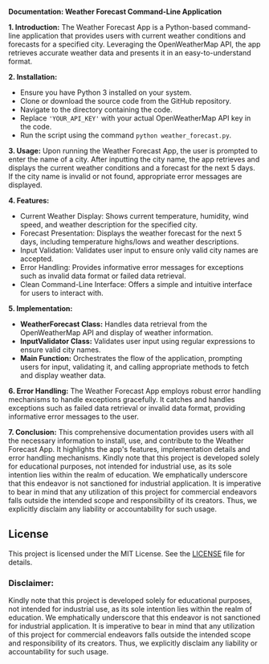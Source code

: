**Documentation: Weather Forecast Command-Line Application**

**1. Introduction:**
The Weather Forecast App is a Python-based command-line application that provides users with current weather conditions and forecasts for a specified city. Leveraging the OpenWeatherMap API, the app retrieves accurate weather data and presents it in an easy-to-understand format.

**2. Installation:**
- Ensure you have Python 3 installed on your system.
- Clone or download the source code from the GitHub repository.
- Navigate to the directory containing the code.
- Replace `'YOUR_API_KEY'` with your actual OpenWeatherMap API key in the code.
- Run the script using the command `python weather_forecast.py`.

**3. Usage:**
Upon running the Weather Forecast App, the user is prompted to enter the name of a city. After inputting the city name, the app retrieves and displays the current weather conditions and a forecast for the next 5 days. If the city name is invalid or not found, appropriate error messages are displayed.

**4. Features:**
- Current Weather Display: Shows current temperature, humidity, wind speed, and weather description for the specified city.
- Forecast Presentation: Displays the weather forecast for the next 5 days, including temperature highs/lows and weather descriptions.
- Input Validation: Validates user input to ensure only valid city names are accepted.
- Error Handling: Provides informative error messages for exceptions such as invalid data format or failed data retrieval.
- Clean Command-Line Interface: Offers a simple and intuitive interface for users to interact with.

**5. Implementation:**
- **WeatherForecast Class:** Handles data retrieval from the OpenWeatherMap API and display of weather information.
- **InputValidator Class:** Validates user input using regular expressions to ensure valid city names.
- **Main Function:** Orchestrates the flow of the application, prompting users for input, validating it, and calling appropriate methods to fetch and display weather data.

**6. Error Handling:**
The Weather Forecast App employs robust error handling mechanisms to handle exceptions gracefully. It catches and handles exceptions such as failed data retrieval or invalid data format, providing informative error messages to the user.

**7. Conclusion:**
This comprehensive documentation provides users with all the necessary information to install, use, and contribute to the Weather Forecast App. It highlights the app's features, implementation details and error handling mechanisms. Kindly note that this project is developed solely for educational purposes, not intended for industrial use, as its sole intention lies within the realm of education. We emphatically underscore that this endeavor is not sanctioned for industrial application. It is imperative to bear in mind that any utilization of this project for commercial endeavors falls outside the intended scope and responsibility of its creators. Thus, we explicitly disclaim any liability or accountability for such usage.

## **License**
This project is licensed under the MIT License. See the [LICENSE](https://github.com/kavineksith/Automating-Daily-IT-Operations-with-Python-Integration/blob/main/LICENSE) file for details.

### **Disclaimer:**
Kindly note that this project is developed solely for educational purposes, not intended for industrial use, as its sole intention lies within the realm of education. We emphatically underscore that this endeavor is not sanctioned for industrial application. It is imperative to bear in mind that any utilization of this project for commercial endeavors falls outside the intended scope and responsibility of its creators. Thus, we explicitly disclaim any liability or accountability for such usage.